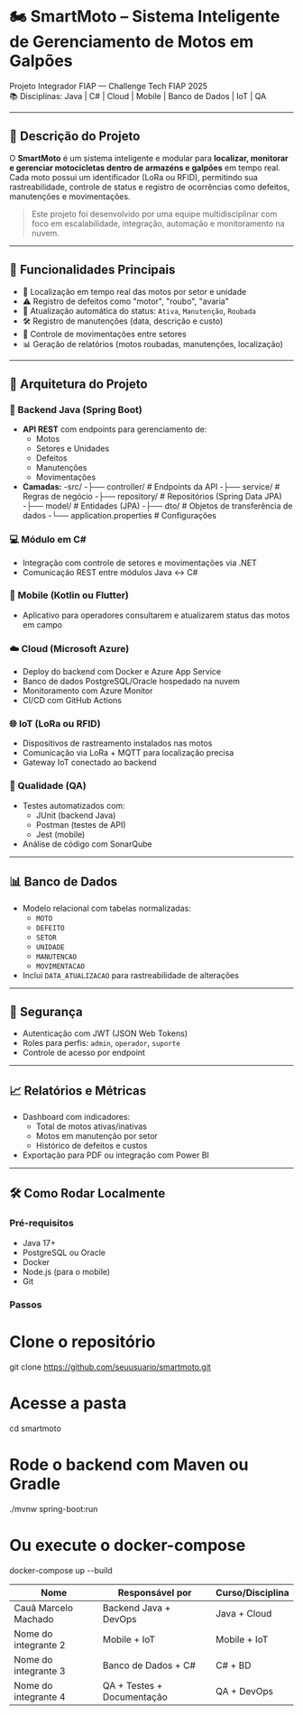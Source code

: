 # 🏍️ SmartMoto – Sistema Inteligente de Gerenciamento de Motos em Galpões

Projeto Integrador FIAP — Challenge Tech FIAP 2025  
📚 Disciplinas: Java | C# | Cloud | Mobile | Banco de Dados | IoT | QA

---

## 📌 Descrição do Projeto

O **SmartMoto** é um sistema inteligente e modular para **localizar, monitorar e gerenciar motocicletas dentro de armazéns e galpões** em tempo real.  
Cada moto possui um identificador (LoRa ou RFID), permitindo sua rastreabilidade, controle de status e registro de ocorrências como defeitos, manutenções e movimentações.

> Este projeto foi desenvolvido por uma equipe multidisciplinar com foco em escalabilidade, integração, automação e monitoramento na nuvem.

---

## 🚀 Funcionalidades Principais

- 📍 Localização em tempo real das motos por setor e unidade
- ⚠️ Registro de defeitos como "motor", "roubo", "avaria"
- 🔄 Atualização automática do status: `Ativa`, `Manutenção`, `Roubada`
- 🛠️ Registro de manutenções (data, descrição e custo)
- 🔁 Controle de movimentações entre setores
- 📊 Geração de relatórios (motos roubadas, manutenções, localização)

---

## 🧱 Arquitetura do Projeto

### 📁 Backend Java (Spring Boot)

- **API REST** com endpoints para gerenciamento de:
  - Motos
  - Setores e Unidades
  - Defeitos
  - Manutenções
  - Movimentações
- **Camadas:**
    -src/
    -├── controller/ # Endpoints da API
    -├── service/ # Regras de negócio
    -├── repository/ # Repositórios (Spring Data JPA)
    -├── model/ # Entidades (JPA)
    -├── dto/ # Objetos de transferência de dados
    -└── application.properties # Configurações
  

### 💻 Módulo em C#

- Integração com controle de setores e movimentações via .NET  
- Comunicação REST entre módulos Java ↔ C#

### 📲 Mobile (Kotlin ou Flutter)

- Aplicativo para operadores consultarem e atualizarem status das motos em campo

### ☁️ Cloud (Microsoft Azure)

- Deploy do backend com Docker e Azure App Service  
- Banco de dados PostgreSQL/Oracle hospedado na nuvem  
- Monitoramento com Azure Monitor  
- CI/CD com GitHub Actions  

### 🌐 IoT (LoRa ou RFID)

- Dispositivos de rastreamento instalados nas motos  
- Comunicação via LoRa + MQTT para localização precisa  
- Gateway IoT conectado ao backend  

### 🧪 Qualidade (QA)

- Testes automatizados com:
  - JUnit (backend Java)
  - Postman (testes de API)
  - Jest (mobile)
- Análise de código com SonarQube

---

## 📊 Banco de Dados

- Modelo relacional com tabelas normalizadas:
  - `MOTO`
  - `DEFEITO`
  - `SETOR`
  - `UNIDADE`
  - `MANUTENCAO`
  - `MOVIMENTACAO`
- Inclui `DATA_ATUALIZACAO` para rastreabilidade de alterações

---

## 🔐 Segurança

- Autenticação com JWT (JSON Web Tokens)  
- Roles para perfis: `admin`, `operador`, `suporte`  
- Controle de acesso por endpoint

---

## 📈 Relatórios e Métricas

- Dashboard com indicadores:
  - Total de motos ativas/inativas
  - Motos em manutenção por setor
  - Histórico de defeitos e custos
- Exportação para PDF ou integração com Power BI

---

## 🛠️ Como Rodar Localmente

### Pré-requisitos

- Java 17+  
- PostgreSQL ou Oracle  
- Docker  
- Node.js (para o mobile)  
- Git  

### Passos

# Clone o repositório
git clone https://github.com/seuusuario/smartmoto.git

# Acesse a pasta
cd smartmoto

# Rode o backend com Maven ou Gradle
./mvnw spring-boot:run

# Ou execute o docker-compose
docker-compose up --build

| Nome                 | Responsável por            | Curso/Disciplina |
| -------------------- | -------------------------- | ---------------- |
| Cauã Marcelo Machado | Backend Java + DevOps      | Java + Cloud     |
| Nome do integrante 2 | Mobile + IoT               | Mobile + IoT     |
| Nome do integrante 3 | Banco de Dados + C#        | C# + BD          |
| Nome do integrante 4 | QA + Testes + Documentação | QA + DevOps      |
